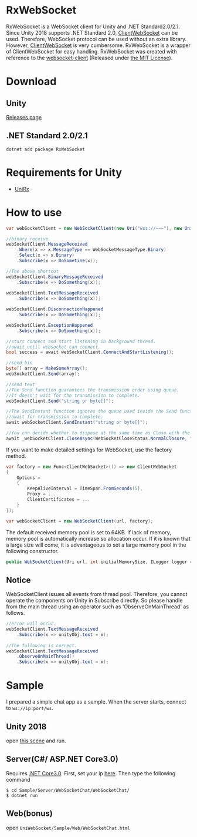 # RxWebSocket
RxWebSocket is a WebSocket client for Unity and .NET Standard2.0/2.1. Since Unity 2018 supports .NET Standard 2.0, [ClientWebSocket](https://docs.microsoft.com/ja-jp/dotnet/api/system.net.websockets.clientwebsocket?view=netstandard-2.0) can be used. Therefore, WebSocket protocol can be used without an extra library. However, [ClientWebSocket](https://docs.microsoft.com/ja-jp/dotnet/api/system.net.websockets.clientwebsocket?view=netstandard-2.0) is very cumbersome.
RxWebSocket is a wrapper of ClientWebSocket for easy handling. RxWebSocket was created with reference to the [websocket-client](https://github.com/Marfusios/websocket-client) (Released under [the MIT License](https://github.com/Marfusios/websocket-client/blob/master/LICENSE)).

# Download
## Unity
[Releases page](https://github.com/nenoNaninu/RxWebSocket/releases)

## .NET Standard 2.0/2.1
```
dotnet add package RxWebSocket
```

# Requirements for Unity
- [UniRx](https://github.com/neuecc/UniRx/releases)

# How to use

```csharp
var webSocketClient = new WebSocketClient(new Uri("wss://~~~"), new UnityConsoleLogger());

//binary receive
webSocketClient.MessageReceived
    .Where(x => x.MessageType == WebSocketMessageType.Binary)
    .Select(x => x.Binary)
    .Subscribe(x => DoSometine(x));

//The above shortcut
webSocketClient.BinaryMessageReceived
    .Subscribe(x => DoSomething(x));
    
webSocketClient.TextMessageReceived
    .Subscribe(x => DoSomething(x));

webSocketClient.DisconnectionHappened
    .Subscribe(x => DoSomething(x));

webSocketClient.ExceptionHappened
    .Subscribe(x => DoSomething(x));

//start connect and start listening in background thread.
//await until websocket can connect.
bool success = await webSocketClient.ConnectAndStartListening();

//send bin
byte[] array = MakeSomeArray();
webSocketClient.Send(array);

//send text
//The Send function guarantees the transmission order using queue.
//It doesn't wait for the transmission to complete.
webSocketClient.Send("string or byte[]");

//The SendInstant function ignores the queue used inside the Send function and sends it immediately.
//await for transmission to complete.
await webSocketClient.SendInstant("string or byte[]");

//You can decide whether to dispose at the same time as Close with the last bool parameter.
await _webSocketClient.CloseAsync(WebSocketCloseStatus.NormalClosure, "description", true);
```
If you want to make detailed settings for WebSocket, use the factory method.
```csharp
var factory = new Func<ClientWebSocket>(() => new ClientWebSocket
{
    Options =
    {
        KeepAliveInterval = TimeSpan.FromSeconds(5),
        Proxy = ...
        ClientCertificates = ...
    }
});

var webSocketClient = new WebSocketClient(url, factory);
```
The default received memory pool is set to 64KB.
if lack of memory, memory pool is automatically increase so allocation occur.
If it is known that a large size will come, it is advantageous to set a large memory pool in the following constructor.
```csharp
public WebSocketClient(Uri url, int initialMemorySize, ILogger logger = null, Func<ClientWebSocket> clientFactory = null)
```

## Notice
WebSocketClient issues all events from thread pool. Therefore, you cannot operate the components on Unity in Subscribe directly. So please handle from the main thread using an operator such as 'ObserveOnMainThread' as follows.
```csharp
//error will occur.
webSocketClient.TextMessageReceived
    .Subscribe(x => unityObj.text = x);
    
//The following is correct.
webSocketClient.TextMessageReceived
    .ObserveOnMainThread()
    .Subscribe(x => unityObj.text = x);
```
# Sample
I prepared a simple chat app as a sample. When the server starts, connect to ```ws://ip:port/ws```.
## Unity 2018
open [this scene](https://github.com/nenoNaninu/UniWebSocket/tree/master/Unity/UniWebSocket/Assets/Scenes) and run.


## Server(C#/ ASP.NET Core3.0)
Requires [.NET Core3.0](https://dotnet.microsoft.com/download/dotnet-core/3.0).  First, set your ip [here](https://github.com/nenoNaninu/UniWebSocket/blob/master/Sample/Server/WebSocketChat/WebSocketChat/Program.cs#L23).
Then type the following command
```
$ cd Sample/Server/WebSocketChat/WebSocketChat/
$ dotnet run
```

## Web(bonus)
open ```UniWebSocket/Sample/Web/WebSocketChat.html```
